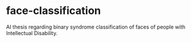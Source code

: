# face-classification
AI thesis regarding binary syndrome classification of faces of people with Intellectual Disability. 
